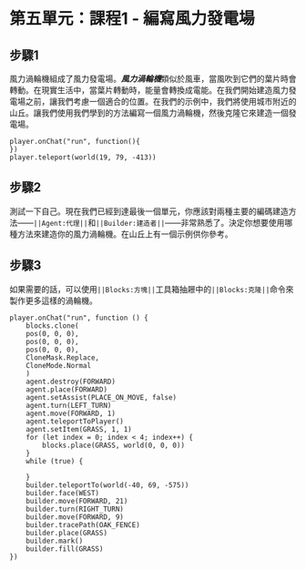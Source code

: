 # 第五單元：課程1 - 編寫風力發電場

## 步驟1
風力渦輪機組成了風力發電場。***風力渦輪機***類似於風車，當風吹到它們的葉片時會轉動。在現實生活中，當葉片轉動時，能量會轉換成電能。在我們開始建造風力發電場之前，讓我們考慮一個適合的位置。在我們的示例中，我們將使用城市附近的山丘。讓我們使用我們學到的方法編寫一個風力渦輪機，然後克隆它來建造一個發電場。

```template
player.onChat("run", function(){
})
player.teleport(world(19, 79, -413))
```

## 步驟2
測試一下自己。現在我們已經到達最後一個單元，你應該對兩種主要的編碼建造方法——``||Agent:代理||``和``||Builder:建造者||``——非常熟悉了。決定你想要使用哪種方法來建造你的風力渦輪機。在山丘上有一個示例供你參考。

## 步驟3
如果需要的話，可以使用``||Blocks:方塊||``工具箱抽屜中的``||Blocks:克隆||``命令來製作更多這樣的渦輪機。

```ghost
player.onChat("run", function () {
    blocks.clone(
    pos(0, 0, 0),
    pos(0, 0, 0),
    pos(0, 0, 0),
    CloneMask.Replace,
    CloneMode.Normal
    )
    agent.destroy(FORWARD)
    agent.place(FORWARD)
    agent.setAssist(PLACE_ON_MOVE, false)
    agent.turn(LEFT_TURN)
    agent.move(FORWARD, 1)
    agent.teleportToPlayer()
    agent.setItem(GRASS, 1, 1)
    for (let index = 0; index < 4; index++) {
        blocks.place(GRASS, world(0, 0, 0))
    }
    while (true) {
    	
    }
    builder.teleportTo(world(-40, 69, -575))
    builder.face(WEST)
    builder.move(FORWARD, 21)
    builder.turn(RIGHT_TURN)
    builder.move(FORWARD, 9)
    builder.tracePath(OAK_FENCE)
    builder.place(GRASS)
    builder.mark()
    builder.fill(GRASS)
})
```